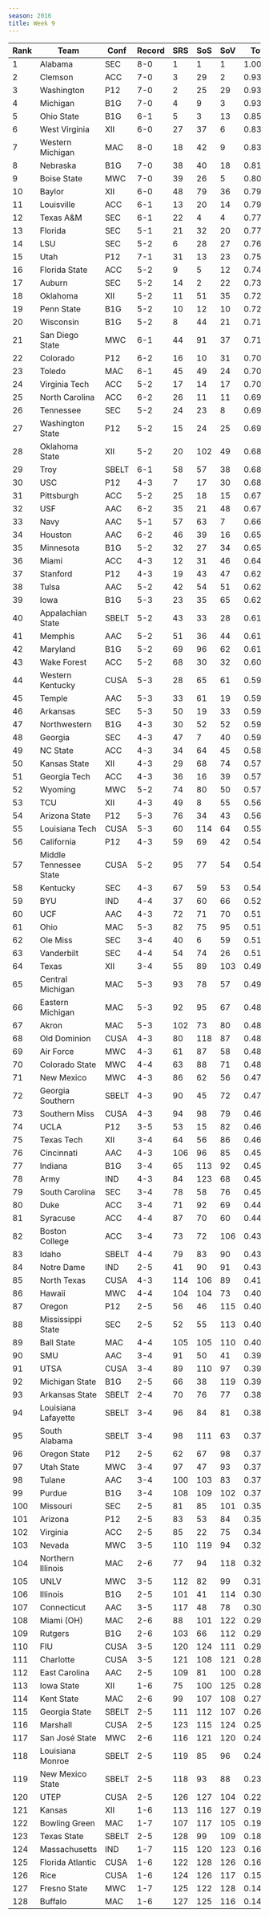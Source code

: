 ```yaml
---
season: 2016
title: Week 9
---
```

<table class="display"><thead><tr><th>Rank</th><th>Team</th><th>Conf</th><th>Record</th><th>SRS</th><th>SoS</th><th>SoV</th><th>Total</th></tr></thead><tbody>
<tr><td>1</td><td>Alabama</td><td>SEC</td><td>8-0</td><td>1</td><td>1</td><td>1</td><td>1.00000</td></tr>
<tr><td>2</td><td>Clemson</td><td>ACC</td><td>7-0</td><td>3</td><td>29</td><td>2</td><td>0.93905</td></tr>
<tr><td>3</td><td>Washington</td><td>P12</td><td>7-0</td><td>2</td><td>25</td><td>29</td><td>0.93440</td></tr>
<tr><td>4</td><td>Michigan</td><td>B1G</td><td>7-0</td><td>4</td><td>9</td><td>3</td><td>0.93014</td></tr>
<tr><td>5</td><td>Ohio State</td><td>B1G</td><td>6-1</td><td>5</td><td>3</td><td>13</td><td>0.85252</td></tr>
<tr><td>6</td><td>West Virginia</td><td>XII</td><td>6-0</td><td>27</td><td>37</td><td>6</td><td>0.83450</td></tr>
<tr><td>7</td><td>Western Michigan</td><td>MAC</td><td>8-0</td><td>18</td><td>42</td><td>9</td><td>0.83025</td></tr>
<tr><td>8</td><td>Nebraska</td><td>B1G</td><td>7-0</td><td>38</td><td>40</td><td>18</td><td>0.81898</td></tr>
<tr><td>9</td><td>Boise State</td><td>MWC</td><td>7-0</td><td>39</td><td>26</td><td>5</td><td>0.80320</td></tr>
<tr><td>10</td><td>Baylor</td><td>XII</td><td>6-0</td><td>48</td><td>79</td><td>36</td><td>0.79475</td></tr>
<tr><td>11</td><td>Louisville</td><td>ACC</td><td>6-1</td><td>13</td><td>20</td><td>14</td><td>0.79250</td></tr>
<tr><td>12</td><td>Texas A&M</td><td>SEC</td><td>6-1</td><td>22</td><td>4</td><td>4</td><td>0.77878</td></tr>
<tr><td>13</td><td>Florida</td><td>SEC</td><td>5-1</td><td>21</td><td>32</td><td>20</td><td>0.77112</td></tr>
<tr><td>14</td><td>LSU</td><td>SEC</td><td>5-2</td><td>6</td><td>28</td><td>27</td><td>0.76752</td></tr>
<tr><td>15</td><td>Utah</td><td>P12</td><td>7-1</td><td>31</td><td>13</td><td>23</td><td>0.75170</td></tr>
<tr><td>16</td><td>Florida State</td><td>ACC</td><td>5-2</td><td>9</td><td>5</td><td>12</td><td>0.74577</td></tr>
<tr><td>17</td><td>Auburn</td><td>SEC</td><td>5-2</td><td>14</td><td>2</td><td>22</td><td>0.73458</td></tr>
<tr><td>18</td><td>Oklahoma</td><td>XII</td><td>5-2</td><td>11</td><td>51</td><td>35</td><td>0.72943</td></tr>
<tr><td>19</td><td>Penn State</td><td>B1G</td><td>5-2</td><td>10</td><td>12</td><td>10</td><td>0.72614</td></tr>
<tr><td>20</td><td>Wisconsin</td><td>B1G</td><td>5-2</td><td>8</td><td>44</td><td>21</td><td>0.71864</td></tr>
<tr><td>21</td><td>San Diego State</td><td>MWC</td><td>6-1</td><td>44</td><td>91</td><td>37</td><td>0.71115</td></tr>
<tr><td>22</td><td>Colorado</td><td>P12</td><td>6-2</td><td>16</td><td>10</td><td>31</td><td>0.70985</td></tr>
<tr><td>23</td><td>Toledo</td><td>MAC</td><td>6-1</td><td>45</td><td>49</td><td>24</td><td>0.70816</td></tr>
<tr><td>24</td><td>Virginia Tech</td><td>ACC</td><td>5-2</td><td>17</td><td>14</td><td>17</td><td>0.70163</td></tr>
<tr><td>25</td><td>North Carolina</td><td>ACC</td><td>6-2</td><td>26</td><td>11</td><td>11</td><td>0.69945</td></tr>
<tr><td>26</td><td>Tennessee</td><td>SEC</td><td>5-2</td><td>24</td><td>23</td><td>8</td><td>0.69695</td></tr>
<tr><td>27</td><td>Washington State</td><td>P12</td><td>5-2</td><td>15</td><td>24</td><td>25</td><td>0.69185</td></tr>
<tr><td>28</td><td>Oklahoma State</td><td>XII</td><td>5-2</td><td>20</td><td>102</td><td>49</td><td>0.68790</td></tr>
<tr><td>29</td><td>Troy</td><td>SBELT</td><td>6-1</td><td>58</td><td>57</td><td>38</td><td>0.68074</td></tr>
<tr><td>30</td><td>USC</td><td>P12</td><td>4-3</td><td>7</td><td>17</td><td>30</td><td>0.68004</td></tr>
<tr><td>31</td><td>Pittsburgh</td><td>ACC</td><td>5-2</td><td>25</td><td>18</td><td>15</td><td>0.67781</td></tr>
<tr><td>32</td><td>USF</td><td>AAC</td><td>6-2</td><td>35</td><td>21</td><td>48</td><td>0.67067</td></tr>
<tr><td>33</td><td>Navy</td><td>AAC</td><td>5-1</td><td>57</td><td>63</td><td>7</td><td>0.66280</td></tr>
<tr><td>34</td><td>Houston</td><td>AAC</td><td>6-2</td><td>46</td><td>39</td><td>16</td><td>0.65972</td></tr>
<tr><td>35</td><td>Minnesota</td><td>B1G</td><td>5-2</td><td>32</td><td>27</td><td>34</td><td>0.65710</td></tr>
<tr><td>36</td><td>Miami</td><td>ACC</td><td>4-3</td><td>12</td><td>31</td><td>46</td><td>0.64665</td></tr>
<tr><td>37</td><td>Stanford</td><td>P12</td><td>4-3</td><td>19</td><td>43</td><td>47</td><td>0.62691</td></tr>
<tr><td>38</td><td>Tulsa</td><td>AAC</td><td>5-2</td><td>42</td><td>54</td><td>51</td><td>0.62690</td></tr>
<tr><td>39</td><td>Iowa</td><td>B1G</td><td>5-3</td><td>23</td><td>35</td><td>65</td><td>0.62099</td></tr>
<tr><td>40</td><td>Appalachian State</td><td>SBELT</td><td>5-2</td><td>43</td><td>33</td><td>28</td><td>0.61868</td></tr>
<tr><td>41</td><td>Memphis</td><td>AAC</td><td>5-2</td><td>51</td><td>36</td><td>44</td><td>0.61758</td></tr>
<tr><td>42</td><td>Maryland</td><td>B1G</td><td>5-2</td><td>69</td><td>96</td><td>62</td><td>0.61376</td></tr>
<tr><td>43</td><td>Wake Forest</td><td>ACC</td><td>5-2</td><td>68</td><td>30</td><td>32</td><td>0.60450</td></tr>
<tr><td>44</td><td>Western Kentucky</td><td>CUSA</td><td>5-3</td><td>28</td><td>65</td><td>61</td><td>0.59980</td></tr>
<tr><td>45</td><td>Temple</td><td>AAC</td><td>5-3</td><td>33</td><td>61</td><td>19</td><td>0.59745</td></tr>
<tr><td>46</td><td>Arkansas</td><td>SEC</td><td>5-3</td><td>50</td><td>19</td><td>33</td><td>0.59566</td></tr>
<tr><td>47</td><td>Northwestern</td><td>B1G</td><td>4-3</td><td>30</td><td>52</td><td>52</td><td>0.59115</td></tr>
<tr><td>48</td><td>Georgia</td><td>SEC</td><td>4-3</td><td>47</td><td>7</td><td>40</td><td>0.59001</td></tr>
<tr><td>49</td><td>NC State</td><td>ACC</td><td>4-3</td><td>34</td><td>64</td><td>45</td><td>0.58061</td></tr>
<tr><td>50</td><td>Kansas State</td><td>XII</td><td>4-3</td><td>29</td><td>68</td><td>74</td><td>0.57985</td></tr>
<tr><td>51</td><td>Georgia Tech</td><td>ACC</td><td>4-3</td><td>36</td><td>16</td><td>39</td><td>0.57420</td></tr>
<tr><td>52</td><td>Wyoming</td><td>MWC</td><td>5-2</td><td>74</td><td>80</td><td>50</td><td>0.57205</td></tr>
<tr><td>53</td><td>TCU</td><td>XII</td><td>4-3</td><td>49</td><td>8</td><td>55</td><td>0.56386</td></tr>
<tr><td>54</td><td>Arizona State</td><td>P12</td><td>5-3</td><td>76</td><td>34</td><td>43</td><td>0.56001</td></tr>
<tr><td>55</td><td>Louisiana Tech</td><td>CUSA</td><td>5-3</td><td>60</td><td>114</td><td>64</td><td>0.55876</td></tr>
<tr><td>56</td><td>California</td><td>P12</td><td>4-3</td><td>59</td><td>69</td><td>42</td><td>0.54574</td></tr>
<tr><td>57</td><td>Middle Tennessee State</td><td>CUSA</td><td>5-2</td><td>95</td><td>77</td><td>54</td><td>0.54513</td></tr>
<tr><td>58</td><td>Kentucky</td><td>SEC</td><td>4-3</td><td>67</td><td>59</td><td>53</td><td>0.54099</td></tr>
<tr><td>59</td><td>BYU</td><td>IND</td><td>4-4</td><td>37</td><td>60</td><td>66</td><td>0.52850</td></tr>
<tr><td>60</td><td>UCF</td><td>AAC</td><td>4-3</td><td>72</td><td>71</td><td>70</td><td>0.51705</td></tr>
<tr><td>61</td><td>Ohio</td><td>MAC</td><td>5-3</td><td>82</td><td>75</td><td>95</td><td>0.51646</td></tr>
<tr><td>62</td><td>Ole Miss</td><td>SEC</td><td>3-4</td><td>40</td><td>6</td><td>59</td><td>0.51246</td></tr>
<tr><td>63</td><td>Vanderbilt</td><td>SEC</td><td>4-4</td><td>54</td><td>74</td><td>26</td><td>0.51190</td></tr>
<tr><td>64</td><td>Texas</td><td>XII</td><td>3-4</td><td>55</td><td>89</td><td>103</td><td>0.49550</td></tr>
<tr><td>65</td><td>Central Michigan</td><td>MAC</td><td>5-3</td><td>93</td><td>78</td><td>57</td><td>0.49315</td></tr>
<tr><td>66</td><td>Eastern Michigan</td><td>MAC</td><td>5-3</td><td>92</td><td>95</td><td>67</td><td>0.48946</td></tr>
<tr><td>67</td><td>Akron</td><td>MAC</td><td>5-3</td><td>102</td><td>73</td><td>80</td><td>0.48536</td></tr>
<tr><td>68</td><td>Old Dominion</td><td>CUSA</td><td>4-3</td><td>80</td><td>118</td><td>87</td><td>0.48476</td></tr>
<tr><td>69</td><td>Air Force</td><td>MWC</td><td>4-3</td><td>61</td><td>87</td><td>58</td><td>0.48331</td></tr>
<tr><td>70</td><td>Colorado State</td><td>MWC</td><td>4-4</td><td>63</td><td>88</td><td>71</td><td>0.48175</td></tr>
<tr><td>71</td><td>New Mexico</td><td>MWC</td><td>4-3</td><td>86</td><td>62</td><td>56</td><td>0.47970</td></tr>
<tr><td>72</td><td>Georgia Southern</td><td>SBELT</td><td>4-3</td><td>90</td><td>45</td><td>72</td><td>0.47450</td></tr>
<tr><td>73</td><td>Southern Miss</td><td>CUSA</td><td>4-3</td><td>94</td><td>98</td><td>79</td><td>0.46886</td></tr>
<tr><td>74</td><td>UCLA</td><td>P12</td><td>3-5</td><td>53</td><td>15</td><td>82</td><td>0.46818</td></tr>
<tr><td>75</td><td>Texas Tech</td><td>XII</td><td>3-4</td><td>64</td><td>56</td><td>86</td><td>0.46284</td></tr>
<tr><td>76</td><td>Cincinnati</td><td>AAC</td><td>4-3</td><td>106</td><td>96</td><td>85</td><td>0.45911</td></tr>
<tr><td>77</td><td>Indiana</td><td>B1G</td><td>3-4</td><td>65</td><td>113</td><td>92</td><td>0.45566</td></tr>
<tr><td>78</td><td>Army</td><td>IND</td><td>4-3</td><td>84</td><td>123</td><td>68</td><td>0.45489</td></tr>
<tr><td>79</td><td>South Carolina</td><td>SEC</td><td>3-4</td><td>78</td><td>58</td><td>76</td><td>0.45039</td></tr>
<tr><td>80</td><td>Duke</td><td>ACC</td><td>3-4</td><td>71</td><td>92</td><td>69</td><td>0.44937</td></tr>
<tr><td>81</td><td>Syracuse</td><td>ACC</td><td>4-4</td><td>87</td><td>70</td><td>60</td><td>0.44786</td></tr>
<tr><td>82</td><td>Boston College</td><td>ACC</td><td>3-4</td><td>73</td><td>72</td><td>106</td><td>0.43869</td></tr>
<tr><td>83</td><td>Idaho</td><td>SBELT</td><td>4-4</td><td>79</td><td>83</td><td>90</td><td>0.43838</td></tr>
<tr><td>84</td><td>Notre Dame</td><td>IND</td><td>2-5</td><td>41</td><td>90</td><td>91</td><td>0.43751</td></tr>
<tr><td>85</td><td>North Texas</td><td>CUSA</td><td>4-3</td><td>114</td><td>106</td><td>89</td><td>0.41460</td></tr>
<tr><td>86</td><td>Hawaii</td><td>MWC</td><td>4-4</td><td>104</td><td>104</td><td>73</td><td>0.40746</td></tr>
<tr><td>87</td><td>Oregon</td><td>P12</td><td>2-5</td><td>56</td><td>46</td><td>115</td><td>0.40457</td></tr>
<tr><td>88</td><td>Mississippi State</td><td>SEC</td><td>2-5</td><td>52</td><td>55</td><td>113</td><td>0.40425</td></tr>
<tr><td>89</td><td>Ball State</td><td>MAC</td><td>4-4</td><td>105</td><td>105</td><td>110</td><td>0.40365</td></tr>
<tr><td>90</td><td>SMU</td><td>AAC</td><td>3-4</td><td>91</td><td>50</td><td>41</td><td>0.39683</td></tr>
<tr><td>91</td><td>UTSA</td><td>CUSA</td><td>3-4</td><td>89</td><td>110</td><td>97</td><td>0.39475</td></tr>
<tr><td>92</td><td>Michigan State</td><td>B1G</td><td>2-5</td><td>66</td><td>38</td><td>119</td><td>0.39221</td></tr>
<tr><td>93</td><td>Arkansas State</td><td>SBELT</td><td>2-4</td><td>70</td><td>76</td><td>77</td><td>0.38491</td></tr>
<tr><td>94</td><td>Louisiana Lafayette</td><td>SBELT</td><td>3-4</td><td>96</td><td>84</td><td>81</td><td>0.38428</td></tr>
<tr><td>95</td><td>South Alabama</td><td>SBELT</td><td>3-4</td><td>98</td><td>111</td><td>63</td><td>0.37769</td></tr>
<tr><td>96</td><td>Oregon State</td><td>P12</td><td>2-5</td><td>62</td><td>67</td><td>98</td><td>0.37733</td></tr>
<tr><td>97</td><td>Utah State</td><td>MWC</td><td>3-4</td><td>97</td><td>47</td><td>93</td><td>0.37655</td></tr>
<tr><td>98</td><td>Tulane</td><td>AAC</td><td>3-4</td><td>100</td><td>103</td><td>83</td><td>0.37395</td></tr>
<tr><td>99</td><td>Purdue</td><td>B1G</td><td>3-4</td><td>108</td><td>109</td><td>102</td><td>0.37259</td></tr>
<tr><td>100</td><td>Missouri</td><td>SEC</td><td>2-5</td><td>81</td><td>85</td><td>101</td><td>0.35803</td></tr>
<tr><td>101</td><td>Arizona</td><td>P12</td><td>2-5</td><td>83</td><td>53</td><td>84</td><td>0.35018</td></tr>
<tr><td>102</td><td>Virginia</td><td>ACC</td><td>2-5</td><td>85</td><td>22</td><td>75</td><td>0.34807</td></tr>
<tr><td>103</td><td>Nevada</td><td>MWC</td><td>3-5</td><td>110</td><td>119</td><td>94</td><td>0.32371</td></tr>
<tr><td>104</td><td>Northern Illinois</td><td>MAC</td><td>2-6</td><td>77</td><td>94</td><td>118</td><td>0.32021</td></tr>
<tr><td>105</td><td>UNLV</td><td>MWC</td><td>3-5</td><td>112</td><td>82</td><td>99</td><td>0.31590</td></tr>
<tr><td>106</td><td>Illinois</td><td>B1G</td><td>2-5</td><td>101</td><td>41</td><td>114</td><td>0.30843</td></tr>
<tr><td>107</td><td>Connecticut</td><td>AAC</td><td>3-5</td><td>117</td><td>48</td><td>78</td><td>0.30610</td></tr>
<tr><td>108</td><td>Miami (OH)</td><td>MAC</td><td>2-6</td><td>88</td><td>101</td><td>122</td><td>0.29939</td></tr>
<tr><td>109</td><td>Rutgers</td><td>B1G</td><td>2-6</td><td>103</td><td>66</td><td>112</td><td>0.29329</td></tr>
<tr><td>110</td><td>FIU</td><td>CUSA</td><td>3-5</td><td>120</td><td>124</td><td>111</td><td>0.29203</td></tr>
<tr><td>111</td><td>Charlotte</td><td>CUSA</td><td>3-5</td><td>121</td><td>108</td><td>121</td><td>0.28803</td></tr>
<tr><td>112</td><td>East Carolina</td><td>AAC</td><td>2-5</td><td>109</td><td>81</td><td>100</td><td>0.28424</td></tr>
<tr><td>113</td><td>Iowa State</td><td>XII</td><td>1-6</td><td>75</td><td>100</td><td>125</td><td>0.28254</td></tr>
<tr><td>114</td><td>Kent State</td><td>MAC</td><td>2-6</td><td>99</td><td>107</td><td>108</td><td>0.27092</td></tr>
<tr><td>115</td><td>Georgia State</td><td>SBELT</td><td>2-5</td><td>111</td><td>112</td><td>107</td><td>0.26571</td></tr>
<tr><td>116</td><td>Marshall</td><td>CUSA</td><td>2-5</td><td>123</td><td>115</td><td>124</td><td>0.25181</td></tr>
<tr><td>117</td><td>San José State</td><td>MWC</td><td>2-6</td><td>116</td><td>121</td><td>120</td><td>0.24101</td></tr>
<tr><td>118</td><td>Louisiana Monroe</td><td>SBELT</td><td>2-5</td><td>119</td><td>85</td><td>96</td><td>0.24039</td></tr>
<tr><td>119</td><td>New Mexico State</td><td>SBELT</td><td>2-5</td><td>118</td><td>93</td><td>88</td><td>0.23755</td></tr>
<tr><td>120</td><td>UTEP</td><td>CUSA</td><td>2-5</td><td>126</td><td>127</td><td>104</td><td>0.22350</td></tr>
<tr><td>121</td><td>Kansas</td><td>XII</td><td>1-6</td><td>113</td><td>116</td><td>127</td><td>0.19714</td></tr>
<tr><td>122</td><td>Bowling Green</td><td>MAC</td><td>1-7</td><td>107</td><td>117</td><td>105</td><td>0.19658</td></tr>
<tr><td>123</td><td>Texas State</td><td>SBELT</td><td>2-5</td><td>128</td><td>99</td><td>109</td><td>0.18989</td></tr>
<tr><td>124</td><td>Massachusetts</td><td>IND</td><td>1-7</td><td>115</td><td>120</td><td>123</td><td>0.16717</td></tr>
<tr><td>125</td><td>Florida Atlantic</td><td>CUSA</td><td>1-6</td><td>122</td><td>128</td><td>126</td><td>0.16620</td></tr>
<tr><td>126</td><td>Rice</td><td>CUSA</td><td>1-6</td><td>124</td><td>126</td><td>117</td><td>0.15961</td></tr>
<tr><td>127</td><td>Fresno State</td><td>MWC</td><td>1-7</td><td>125</td><td>122</td><td>128</td><td>0.14970</td></tr>
<tr><td>128</td><td>Buffalo</td><td>MAC</td><td>1-6</td><td>127</td><td>125</td><td>116</td><td>0.14267</td></tr>
</tbody></table>

